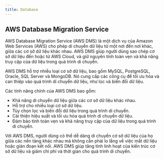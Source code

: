 ```yaml
---
title: Database
---
```


## AWS Database Migration Service

AWS Database Migration Service (AWS DMS) là một dịch vụ của Amazon Web Services (AWS) cho phép di chuyển dữ liệu từ một nơi đến nơi khác, giữa các cơ sở dữ liệu khác nhau. AWS DMS giúp người dùng sao chép cơ sở dữ liệu đến hoặc từ AWS Cloud, và giữ nguyên tính toàn vẹn và khả năng truy cập của dữ liệu trong quá trình di chuyển.

AWS DMS hỗ trợ nhiều loại cơ sở dữ liệu, bao gồm MySQL, PostgreSQL, Oracle, SQL Server và MongoDB. Nó cung cấp các công cụ để tối ưu hóa và can thiệp vào quá trình di chuyển dữ liệu, như lọc và biến đổi dữ liệu.

Các tính năng chính của AWS DMS bao gồm:

- Khả năng di chuyển dữ liệu giữa các cơ sở dữ liệu khác nhau.
- Hỗ trợ cho nhiều loại cơ sở dữ liệu.
- Tùy chọn lọc và biến đổi dữ liệu trong quá trình di chuyển.
- Cải thiện hiệu suất và tối ưu hóa quá trình di chuyển dữ liệu.
- Đảm bảo tính toàn vẹn và khả năng truy cập của dữ liệu trong quá trình di chuyển.

Với AWS DMS, người dùng có thể dễ dàng di chuyển cơ sở dữ liệu của họ giữa các nền tảng khác nhau mà không cần phải lo lắng về việc mất dữ liệu hoặc gián đoạn kết nối. AWS DMS giúp tăng tính linh hoạt của kiến trúc cơ sở dữ liệu và giảm chi phí và thời gian cho quá trình di chuyển.

